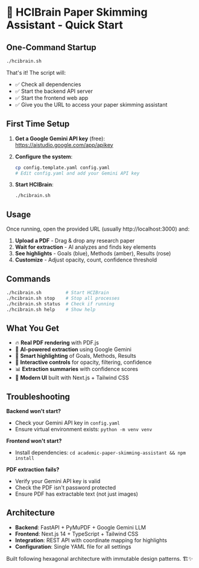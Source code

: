# 🧠 HCIBrain Paper Skimming Assistant - Quick Start

## One-Command Startup

```bash
./hcibrain.sh
```

That's it! The script will:
- ✅ Check all dependencies
- ✅ Start the backend API server
- ✅ Start the frontend web app  
- ✅ Give you the URL to access your paper skimming assistant

## First Time Setup

1. **Get a Google Gemini API key** (free): https://aistudio.google.com/app/apikey

2. **Configure the system**:
   ```bash
   cp config.template.yaml config.yaml
   # Edit config.yaml and add your Gemini API key
   ```

3. **Start HCIBrain**:
   ```bash
   ./hcibrain.sh
   ```

## Usage

Once running, open the provided URL (usually http://localhost:3000) and:

1. **Upload a PDF** - Drag & drop any research paper
2. **Wait for extraction** - AI analyzes and finds key elements  
3. **See highlights** - Goals (blue), Methods (amber), Results (rose)
4. **Customize** - Adjust opacity, count, confidence threshold

## Commands

```bash
./hcibrain.sh         # Start HCIBrain
./hcibrain.sh stop    # Stop all processes
./hcibrain.sh status  # Check if running
./hcibrain.sh help    # Show help
```

## What You Get

- 🔥 **Real PDF rendering** with PDF.js
- 🤖 **AI-powered extraction** using Google Gemini
- 🎯 **Smart highlighting** of Goals, Methods, Results
- 🎨 **Interactive controls** for opacity, filtering, confidence
- 📊 **Extraction summaries** with confidence scores
- 🚀 **Modern UI** built with Next.js + Tailwind CSS

## Troubleshooting

**Backend won't start?**
- Check your Gemini API key in `config.yaml`
- Ensure virtual environment exists: `python -m venv venv`

**Frontend won't start?**
- Install dependencies: `cd academic-paper-skimming-assistant && npm install`

**PDF extraction fails?**
- Verify your Gemini API key is valid
- Check the PDF isn't password protected
- Ensure PDF has extractable text (not just images)

## Architecture

- **Backend**: FastAPI + PyMuPDF + Google Gemini LLM
- **Frontend**: Next.js 14 + TypeScript + Tailwind CSS  
- **Integration**: REST API with coordinate mapping for highlights
- **Configuration**: Single YAML file for all settings

Built following hexagonal architecture with immutable design patterns. 🏗️✨